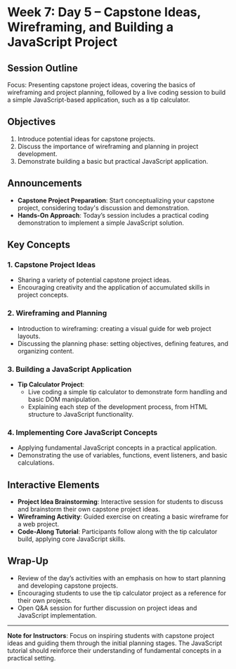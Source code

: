 # Week 7: Day 5 – Capstone Ideas, Wireframing, and Building a JavaScript Project

## Session Outline

Focus: Presenting capstone project ideas, covering the basics of wireframing and project planning, followed by a live coding session to build a simple JavaScript-based application, such as a tip calculator.

## Objectives

1. Introduce potential ideas for capstone projects.
2. Discuss the importance of wireframing and planning in project development.
3. Demonstrate building a basic but practical JavaScript application.

## Announcements

- **Capstone Project Preparation**: Start conceptualizing your capstone project, considering today's discussion and demonstration.
- **Hands-On Approach**: Today’s session includes a practical coding demonstration to implement a simple JavaScript solution.

## Key Concepts

### 1. Capstone Project Ideas

- Sharing a variety of potential capstone project ideas.
- Encouraging creativity and the application of accumulated skills in project concepts.

### 2. Wireframing and Planning

- Introduction to wireframing: creating a visual guide for web project layouts.
- Discussing the planning phase: setting objectives, defining features, and organizing content.

### 3. Building a JavaScript Application

- **Tip Calculator Project**:
  - Live coding a simple tip calculator to demonstrate form handling and basic DOM manipulation.
  - Explaining each step of the development process, from HTML structure to JavaScript functionality.

### 4. Implementing Core JavaScript Concepts

- Applying fundamental JavaScript concepts in a practical application.
- Demonstrating the use of variables, functions, event listeners, and basic calculations.

## Interactive Elements

- **Project Idea Brainstorming**: Interactive session for students to discuss and brainstorm their own capstone project ideas.
- **Wireframing Activity**: Guided exercise on creating a basic wireframe for a web project.
- **Code-Along Tutorial**: Participants follow along with the tip calculator build, applying core JavaScript skills.

## Wrap-Up

- Review of the day’s activities with an emphasis on how to start planning and developing capstone projects.
- Encouraging students to use the tip calculator project as a reference for their own projects.
- Open Q&A session for further discussion on project ideas and JavaScript implementation.

---

**Note for Instructors**: Focus on inspiring students with capstone project ideas and guiding them through the initial planning stages. The JavaScript tutorial should reinforce their understanding of fundamental concepts in a practical setting.
